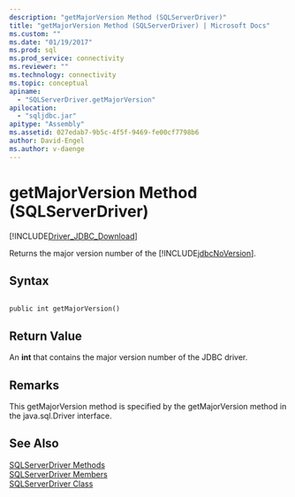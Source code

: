 ```yaml
---
description: "getMajorVersion Method (SQLServerDriver)"
title: "getMajorVersion Method (SQLServerDriver) | Microsoft Docs"
ms.custom: ""
ms.date: "01/19/2017"
ms.prod: sql
ms.prod_service: connectivity
ms.reviewer: ""
ms.technology: connectivity
ms.topic: conceptual
apiname: 
  - "SQLServerDriver.getMajorVersion"
apilocation: 
  - "sqljdbc.jar"
apitype: "Assembly"
ms.assetid: 027edab7-9b5c-4f5f-9469-fe00cf7798b6
author: David-Engel
ms.author: v-daenge
---
```

# getMajorVersion Method (SQLServerDriver)
[!INCLUDE[Driver_JDBC_Download](../../../includes/driver_jdbc_download.md)]

  Returns the major version number of the [!INCLUDE[jdbcNoVersion](../../../includes/jdbcnoversion_md.md)].  
  
## Syntax  
  
```  
  
public int getMajorVersion()  
```  
  
## Return Value  
 An **int** that contains the major version number of the JDBC driver.  
  
## Remarks  
 This getMajorVersion method is specified by the getMajorVersion method in the java.sql.Driver interface.  
  
## See Also  
 [SQLServerDriver Methods](../../../connect/jdbc/reference/sqlserverdriver-methods.md)   
 [SQLServerDriver Members](../../../connect/jdbc/reference/sqlserverdriver-members.md)   
 [SQLServerDriver Class](../../../connect/jdbc/reference/sqlserverdriver-class.md)  
  
  

